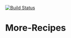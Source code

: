 [![Build Status](https://travis-ci.org/idrisadetunmbi/More-Recipes.svg?branch=server-development-travis-integration)](https://travis-ci.org/idrisadetunmbi/More-Recipes)

# More-Recipes
